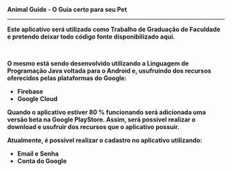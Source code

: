 <b> 
    Animal Guide - O Guia certo para seu Pet
    <hr>
    <p>Este aplicativo será utilizado como Trabalho de Graduação de Faculdade e pretendo deixar todo código fonte disponibilizado aqui.</p><br>
    <p>O mesmo está sendo desenvolvido utilizando a Linguagem de Programação <b>Java</b>
    voltada para o Android e, usufruindo dos recursos oferecidos pelas plataformas do Google:</p>
    <ul>
    <li>Firebase</li>
    <li>Google Cloud</li>
    </ul>
    <p>Quando o aplicativo estiver 80 % funcionando será adicionada uma versão beta na Google PlayStore. Assim, será possível realizar o download e usufruir dos recursos que o aplicativo possuir.</p>
    <p>Atualmente, é possivel realizar o cadastro no aplicativo utilizando:</p>
    <ul>
    <li>Email e Senha</li>
    <li>Conta do Google</li>
    </ul>
</b>
